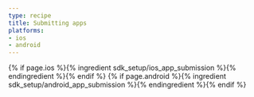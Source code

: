 ```yaml
---
type: recipe
title: Submitting apps
platforms:
- ios
- android
---
```



{% if page.ios %}{% ingredient sdk_setup/ios_app_submission %}{% endingredient %}{% endif %}
{% if page.android %}{% ingredient sdk_setup/android_app_submission %}{% endingredient %}{% endif %}

